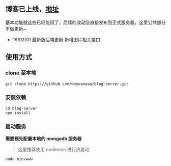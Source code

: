 ## 博客已上线，[地址](https://blog.yuanaaa.top)

基本功能就这些已经能用了，后续的改动会直接发布到正式服务器，这里公共部分不做更新~

- 19/02/01 最新版后端更新 新增图片相关接口

## 使用方式

### clone 至本地

```
git clone https://github.com/wuyuanaaa/blog-server.git
```

### 安装依赖

```
cd blog-server
npm install
```

### 启动服务

__需要预先配置本地的 mongodb 服务器__

> 这里推荐使用 nodemon 进行热启动

```
node bin/www
```

